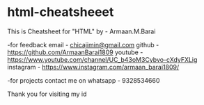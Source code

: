 # html-cheatsheeet

This is Cheatsheet for "HTML"
by - Armaan.M.Barai

-for feedback
email - chicajimin@gmail.com
github - https://github.com/ArmaanBarai1809
youtube - https://www.youtube.com/channel/UC_b43oM3Cybvo-cXdyFXLig
instagram - https://www.instagram.com/armaan_barai1809/

-for projects
contact me on whatsapp - 9328534660

Thank you for visiting my id
